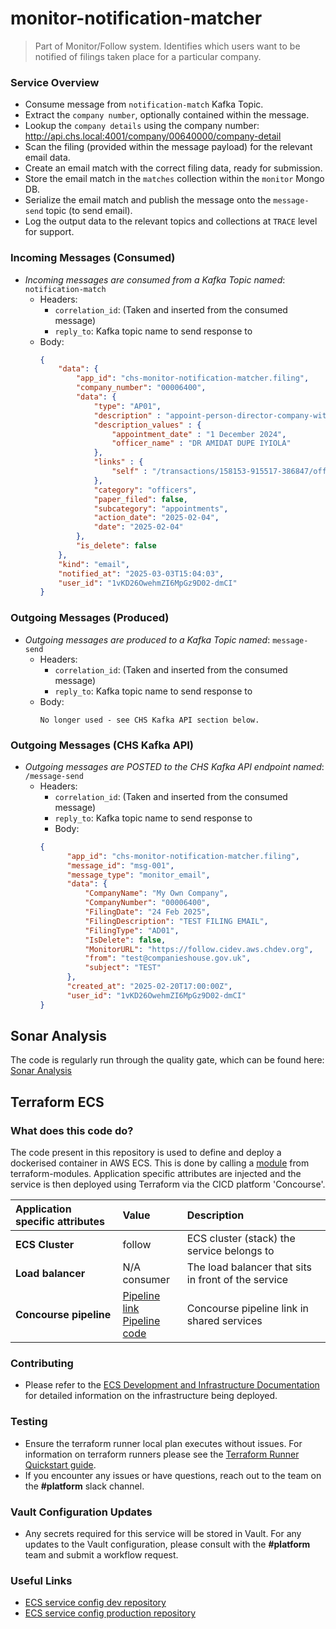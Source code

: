 # monitor-notification-matcher

> Part of Monitor/Follow system. Identifies which users want to be notified of filings taken place for a particular
company.

### Service Overview
- Consume message from `notification-match` Kafka Topic.
- Extract the `company number`, optionally contained within the message.
- Lookup the `company details` using the company number: http://api.chs.local:4001/company/00640000/company-detail
- Scan the filing (provided within the message payload) for the relevant email data.
- Create an email match with the correct filing data, ready for submission.
- Store the email match in the `matches` collection within the `monitor` Mongo DB.
- Serialize the email match and publish the message onto the `message-send` topic (to send email).
- Log the output data to the relevant topics and collections at `TRACE` level for support.

### Incoming Messages (Consumed)
- *Incoming messages are consumed from a Kafka Topic named*: `notification-match`
    - Headers:
        - `correlation_id`: (Taken and inserted from the consumed message)
        - `reply_to`: Kafka topic name to send response to
    - Body:
      ```json
      {
          "data": {
              "app_id": "chs-monitor-notification-matcher.filing",
              "company_number": "00006400",
              "data": {
                  "type": "AP01",
                  "description" : "appoint-person-director-company-with-name-date",
                  "description_values" : {
                      "appointment_date" : "1 December 2024",
                      "officer_name" : "DR AMIDAT DUPE IYIOLA"
                  },
                  "links" : {
                      "self" : "/transactions/158153-915517-386847/officers/67a2396e8e70c90c76a3ba62"
                  },
                  "category": "officers",
                  "paper_filed": false,
                  "subcategory": "appointments",
                  "action_date": "2025-02-04",
                  "date": "2025-02-04"
              },
              "is_delete": false
          },
          "kind": "email",
          "notified_at": "2025-03-03T15:04:03",
          "user_id": "1vKD26OwehmZI6MpGz9D02-dmCI"
      }
      ```

### Outgoing Messages (Produced)
- *Outgoing messages are produced to a Kafka Topic named*: `message-send`
    - Headers:
        - `correlation_id`: (Taken and inserted from the consumed message)
        - `reply_to`: Kafka topic name to send response to
    - Body:
      ```text
      No longer used - see CHS Kafka API section below.
      ```

### Outgoing Messages (CHS Kafka API)
- *Outgoing messages are POSTED to the CHS Kafka API endpoint named*: `/message-send`
    - Headers:
        - `correlation_id`: (Taken and inserted from the consumed message)
        - `reply_to`: Kafka topic name to send response to
      - Body:
      ```json
      {
            "app_id": "chs-monitor-notification-matcher.filing",
            "message_id": "msg-001",
            "message_type": "monitor_email",
            "data": {
                "CompanyName": "My Own Company",
                "CompanyNumber": "00006400",
                "FilingDate": "24 Feb 2025",
                "FilingDescription": "TEST FILING EMAIL",
                "FilingType": "AD01",
                "IsDelete": false,
                "MonitorURL": "https://follow.cidev.aws.chdev.org",
                "from": "test@companieshouse.gov.uk",
                "subject": "TEST"
            },
            "created_at": "2025-02-20T17:00:00Z",
            "user_id": "1vKD26OwehmZI6MpGz9D02-dmCI"
      }
      ```
      
## Sonar Analysis
The code is regularly run through the quality gate, which can be found here: [Sonar Analysis](https://code-analysis.platform.aws.chdev.org/dashboard?id=uk.gov.companieshouse%3Amonitor-notification-matcher)

## Terraform ECS

### What does this code do?
The code present in this repository is used to define and deploy a dockerised container in AWS ECS.
This is done by calling a [module](https://github.com/companieshouse/terraform-modules/tree/main/aws/ecs) from terraform-modules. Application specific attributes are injected and the service is then deployed using Terraform via the CICD platform 'Concourse'.


Application specific attributes | Value                                | Description
:---------|:-----------------------------------------------------------------------------|:-----------
**ECS Cluster**        |follow                                      | ECS cluster (stack) the service belongs to
**Load balancer**      |N/A <br> consumer                                            | The load balancer that sits in front of the service
**Concourse pipeline**     |[Pipeline link](https://ci-platform.companieshouse.gov.uk/teams/team-development/pipelines/monitor-notification-matcher) <br> [Pipeline code](https://github.com/companieshouse/ci-pipelines/blob/master/pipelines/ssplatform/team-development/monitor-notification-matcher)                                  | Concourse pipeline link in shared services


### Contributing
- Please refer to the [ECS Development and Infrastructure Documentation](https://companieshouse.atlassian.net/wiki/spaces/DEVOPS/pages/4390649858/Copy+of+ECS+Development+and+Infrastructure+Documentation+Updated) for detailed information on the infrastructure being deployed.

### Testing
- Ensure the terraform runner local plan executes without issues. For information on terraform runners please see the [Terraform Runner Quickstart guide](https://companieshouse.atlassian.net/wiki/spaces/DEVOPS/pages/1694236886/Terraform+Runner+Quickstart).
- If you encounter any issues or have questions, reach out to the team on the **#platform** slack channel.

### Vault Configuration Updates
- Any secrets required for this service will be stored in Vault. For any updates to the Vault configuration, please consult with the **#platform** team and submit a workflow request.

### Useful Links
- [ECS service config dev repository](https://github.com/companieshouse/ecs-service-configs-dev)
- [ECS service config production repository](https://github.com/companieshouse/ecs-service-configs-production)
